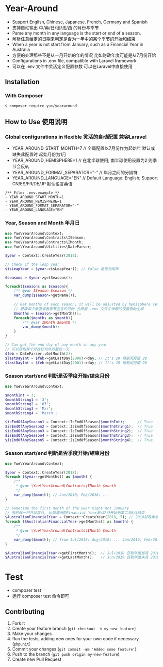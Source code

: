 # Year-Around
- Support English, Chinese, Japanese, French, Germany and Spanish
- 支持自动输出 中/英/日/德/法/西 的月份与季节
- Parse any month in any language is the start or end of a season. 
- 解析任意给定的日期来判定是否为一年中的某个季节的开始和结束
- When a year is not start from January, such as a Financial Year in Australia
- 方便的处理那些不是从一月开始的年的情况 比如财政年度可能是从7月份开始
- Configurations in .env file, compatible with Laravel framework
- 可以在 .env 文件中灵活定义配置参数 可以在Laravel中直接使用

## Installation
### With Composer
```
$ composer require yue/yeararound
```

## How to Use 使用说明
### Global configurations in flexible 灵活的自动配置 兼容Laravel
- YEAR_AROUND_START_MONTH=7         // 全局配置以7月份作为起始年 默认或缺失此配置时 起始月份为1月
- YEAR_AROUND_HEMISPHERE=1          // 在北半球使用; 南半球使用设置为2 则季节会反转
- YEAR_AROUND_FORMAT_SEPARATOR="-"  // 年月之间的分隔符
- YEAR_AROUND_LANGUAGE="EN"         // Default Language: English; Support CN/ES/FR/DE/JP 默认语言英语
```
/** File: .env.example */
- YEAR_AROUND_START_MONTH=1
- YEAR_AROUND_HEMISPHERE=1
- YEAR_AROUND_FORMAT_SEPARATOR="-"
- YEAR_AROUND_LANGUAGE="EN"
```

### Year, Season and Month 年月日
```php
use Yue\YearAround\Context;
use Yue\YearAround\Contracts\ISeason;
use Yue\YearAround\Contracts\IMonth;
use Yue\YearAround\Utilities\DateParser;

$year = Context::CreateYear(2018);

// Check if the leap year
$isLeapYear = $year->isLeapYear(); // false 是否为闰年

$seasons = $year->getSeasons();

foreach($seasons as $season){
    /** @var ISeason $season */
    var_dump($season->getName());
    
    // Get months of each season, it will be adjusted by hemisphere setting in .env
    // 获取每个季度或者季节包含的月份 会根据 .env 文件中半球的设置自动生成
    $months = $season->getMonths();
    foreach($months as $month){
        /** @var IMonth $month */
        var_dump($month);
    }
}

// Can get the end day of any month in any year
// 可以获取某个月在任何年的最后一天
$feb = DateParser::GetMonth(2);
$lastDayInt = $feb->getLastDay(2000)->day; // It's 29 得到闰月值 29
$lastDayInt = $feb->getLastDay(2001)->day; // It's 28 得到闰月值 28
```

### Season start/end 判断是否季度开始/结束月份
```php
use Yue\YearAround\Context;

$monthInt = 3;
$monthString1 = '3';
$monthString2 = '03';
$monthString3 = 'Mar';
$monthString4 = 'March';

$isEndOfAnySeason1 = Context::IsEndOfSeason($monthInt);      // True
$isEndOfAnySeason2 = Context::IsEndOfSeason($monthString1);  // True
$isEndOfAnySeason3 = Context::IsEndOfSeason($monthString2);  // True
$isEndOfAnySeason4 = Context::IsEndOfSeason($monthString3);  // True
$isEndOfAnySeason5 = Context::IsEndOfSeason($monthString4);  // True
```

### Season start/end 判断是否季度开始/结束月份
```php
use Yue\YearAround\Context;

$year = Context::CreateYear(2018);
foreach ($year->getMonths() as $month) {
    /**
     * @var \Yue\YearAround\Contracts\IMonth $month
     */
    var_dump($month); // Jan/2018; Feb/2018; ...
}

// Sometime the first month of the year might not January 
// 有时候一月并非首月, 比如澳洲的Financial Year是从7月开始到第二年6月结束
$AustralianFinancialYear = Context::CreateYear(2018, 7); // 2018财政年从7月开始
foreach ($AustralianFinancialYear->getMonths() as $month) {
    /**
     * @var \Yue\YearAround\Contracts\IMonth $month
     */
    var_dump($month); // from Jul/2018; Aug/2018; ... Jan/2019; Feb/2019
}

$AustralianFinancialYear->getFirstMonth();  // Jul/2018 获取年度首月 2018年7月
$AustralianFinancialYear->getLastMonth();   // Jun/2019 获取年度末月 2019年6月
```

# Test
- composer test
- 运行 composer test 命令即可

Contributing
------------

1. Fork it
2. Create your feature branch (`git checkout -b my-new-feature`)
3. Make your changes
4. Run the tests, adding new ones for your own code if necessary (`phpunit`)
5. Commit your changes (`git commit -am 'Added some feature'`)
6. Push to the branch (`git push origin my-new-feature`)
7. Create new Pull Request